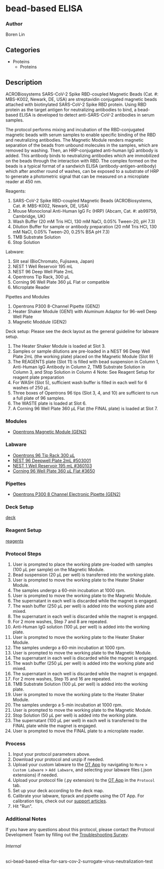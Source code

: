 # bead-based ELISA


### Author
Boren Lin




## Categories
* Proteins
	* Proteins


## Description
ACROBiosystems SARS-CoV-2 Spike RBD-coupled Magnetic Beads (Cat. #: MBS-K002, Newark, DE, USA) are streptavidin conjugated magnetic beads attached with biotinylated SARS-CoV-2 Spike RBD protein. Using RBD protein as the target antigen for neutralizing antibodies to bind, a bead-based ELISA is developed to detect anti-SARS-CoV-2 antibodies in serum samples. 

The protocol performs mixing and incubation of the RBD-conjugated magnetic beads with serum samples to enable specific binding of the RBD and neutralizing antibodies. The Magnetic Module renders magnetic separation of the beads from unbound molecules in the samples, which are removed by washing. Then, an HRP-conjugated anti-human IgG antibody is added. This antibody binds to neutralizing antibodies which are immobilized on the beads through the interaction with RBD. The complex formed on the beads is a typical format of a sandwich ELISA (antibody-antigen-antibody) which after another round of washes, can be exposed to a substrate of HRP to generate a photometric signal that can be measured on a microplate reader at 450 nm.

Reagents:
1.	SARS-CoV-2 Spike RBD-coupled Magnetic Beads (ACROBiosystems, Cat. #: MBS-K002, Newark, DE, USA)
2.	Mouse Monoclonal Anti-Human IgG Fc (HRP) (Abcam, Cat. #: ab99759, Cambridge, UK)
3.	Wash Buffer (20 mM Tris HCl, 130 mM NaCl, 0.05% Tween-20, pH 7.3)
4.	Dilution Buffer for sample or antibody preparation (20 mM Tris HCl, 130 mM NaCl, 0.05% Tween-20, 0.25% BSA pH 7.3)
5.	TMB Substrate Solution
6.	Stop Solution

Labware:
1.	Slit seal (BioChromato, Fujisawa, Japan)
2.	NEST 1 Well Reservoir 195 mL 
3.	NEST 96 Deep Well Plate 2mL
4.	Opentrons Tip Rack, 300 µL
5.	Corning 96 Well Plate 360 µL Flat or compatible 
6.	Microplate Reader

Pipettes and Modules
1.	Opentrons P300 8-Channel Pipette (GEN2)
2.	Heater Shaker Module (GEN1) with Aluminum Adaptor for 96-well Deep Well Plate
3.	Magnetic Moddule (GEN2)

Deck setup:
Please see the deck layout as the general guideline for labware setup. 
1.	The Heater Shaker Module is loaded at Slot 3. 
2.	Samples or sample dilutions are pre-loaded in a NEST 96 Deep Well Plate 2mL (the working plate) placed on the Magnetic Module (Slot 9)
3.	The REAGENTS plate (Slot 11) is filled with bead suspension in Column 1, Anti-Human IgG Antibody in Column 2, TMB Substrate Solution in Column 3, and Stop Solution in Column 4
Note: See Reagent Setup for reagent plate preparation
4.	For WASH (Slot 5), sufficient wash buffer is filled in each well for 6 washes of 250 μL.
5.	Three boxes of Opentrons 96 tips (Slot 3, 4, and 10) are sufficient to run a full plate of 96 samples.  
6.	The WASTE plate is loaded at Slot 6.
7.	A Corning 96 Well Plate 360 µL Flat (the FINAL plate) is loaded at Slot 7.



### Modules
* [Opentrons Magnetic Module (GEN2)](https://shop.opentrons.com/magnetic-module-gen2/)


### Labware
* [Opentrons 96 Tip Rack 300 µL](https://shop.opentrons.com/collections/opentrons-tips/products/opentrons-300ul-tips)
* [NEST 96 Deepwell Plate 2mL #503001](http://www.cell-nest.com/page94?product_id=101&_l=en)
* [NEST 1 Well Reservoir 195 mL #360103](http://www.cell-nest.com/page94?_l=en&product_id=102)
* [Corning 96 Well Plate 360 µL Flat #3650](https://ecatalog.corning.com/life-sciences/b2c/US/en/Microplates/Assay-Microplates/96-Well-Microplates/Corning%C2%AE-96-well-Solid-Black-and-White-Polystyrene-Microplates/p/corning96WellSolidBlackAndWhitePolystyreneMicroplates)


### Pipettes
* [Opentrons P300 8 Channel Electronic Pipette (GEN2)](https://shop.opentrons.com/8-channel-electronic-pipette/)


### Deck Setup
[deck](https://drive.google.com/open?id=1lEBa2fcXszBBB_ndEMUCY1tMzY6r2aJq)


### Reagent Setup
[reagents](https://drive.google.com/open?id=1U3BxMUJU47MGiUzZ56NvLjKUtdumpOiO)


### Protocol Steps

1.	User is prompted to place the working plate pre-loaded with samples (100 μL per sample) on the Magnetic Module.
2.	Bead suspension (20 μL per well) is transferred into the working plate.
3.	User is prompted to move the working plate to the Heater Shaker Module.
4.	The samples undergo a 60-min incubation at 1000 rpm.
5.	User is prompted to move the working plate to the Magnetic Module.
6.	The supernatant in each well is discarded while the magnet is engaged.
7.	The wash buffer (250 μL per well) is added into the working plate and mixed.
8.	The supernatant in each well is discarded while the magnet is engaged.
9.	For 2 more washes, Step 7 and 8 are repeated.
10.	Anti-Human IgG solution (100 μL per well) is added into the working plate.
11.	User is prompted to move the working plate to the Heater Shaker Module.
12.	The samples undergo a 60-min incubation at 1000 rpm.
13.	User is prompted to move the working plate to the Magnetic Module.
14.	The supernatant in each well is discarded while the magnet is engaged.
15.	The wash buffer (250 μL per well) is added into the working plate and mixed.
16.	The supernatant in each well is discarded while the magnet is engaged.
17.	For 2 more washes, Step 15 and 16 are repeated.
18.	TMB Substrate Solution (100 μL per well) is added into the working plate.
19.	User is prompted to move the working plate to the Heater Shaker Module.
20.	The samples undergo a 5-min incubation at 1000 rpm.
21.	User is prompted to move the working plate to the Magnetic Module.
22.	Stop Solution (50 μL per well) is added into the working plate.
23.	The supernatant (100 μL per well) in each well is transferred to the FINAL plate while the magnet is engaged.
24.	User is prompted to move the FINAL plate to a microplate reader.



### Process
1. Input your protocol parameters above.
2. Download your protocol and unzip if needed.
3. Upload your custom labware to the [OT App](https://opentrons.com/ot-app) by navigating to `More` > `Custom Labware` > `Add Labware`, and selecting your labware files (.json extensions) if needed.
4. Upload your protocol file (.py extension) to the [OT App](https://opentrons.com/ot-app) in the `Protocol` tab.
5. Set up your deck according to the deck map.
6. Calibrate your labware, tiprack and pipette using the OT App. For calibration tips, check out our [support articles](https://support.opentrons.com/en/collections/1559720-guide-for-getting-started-with-the-ot-2).
7. Hit "Run".


### Additional Notes
If you have any questions about this protocol, please contact the Protocol Development Team by filling out the [Troubleshooting Survey](https://protocol-troubleshooting.paperform.co/).


###### Internal
sci-bead-based-elisa-for-sars-cov-2-surrogate-virus-neutralization-test
